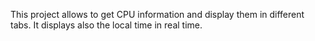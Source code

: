 This project allows to get CPU information and display them in different tabs.
It displays also the local time in real time.
